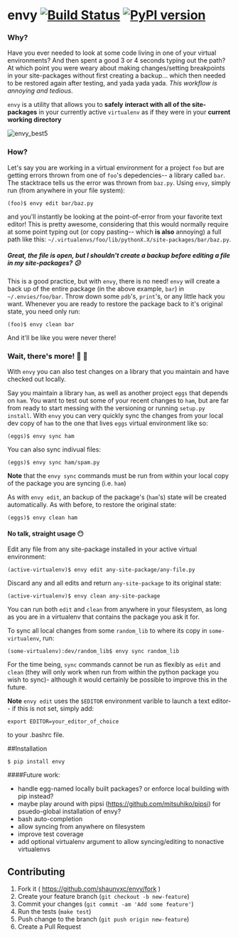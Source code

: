 # envy [![Build Status](https://travis-ci.org/shaunvxc/envy.svg?branch=master)](https://travis-ci.org/shaunvxc/envy) [![PyPI version](https://badge.fury.io/py/envy.svg)](https://badge.fury.io/py/envy)

### Why?

Have you ever needed to look at some code living in one of your virtual environments? And then spent a good 3 or 4 seconds typing out the path? At which point you were weary about making changes/setting breakpoints in your site-packages without first creating a backup... which then needed to be restored again after testing, and yada yada yada.  *This workflow is annoying and tedious*.

`envy` is a utility that allows you to ****safely**** **interact with all of the site-packages** in your currently active `virtualenv` as if they were in your **current working directory**

![envy_best5](https://cloud.githubusercontent.com/assets/3979753/13486757/df564a3a-e0e1-11e5-9e48-666fb658f6f4.gif)

### How?
Let's say you are working in a virtual environment for a project `foo` but are getting errors thrown from one of `foo`'s depedencies-- a library called `bar`.  The stacktrace tells us the error was thrown from `baz.py`.  Using `envy`, simply run (from anywhere in your file system):

`(foo)$ envy edit bar/baz.py`

and you'll instantly be looking at the point-of-error from your favorite text editor!  This is pretty awesome, considering that this would normally require at some point typing out (or copy pasting-- which **is also** annoying) a full path like this: `~/.virtualenvs/foo/lib/pythonX.X/site-packages/bar/baz.py`.  

##### Great, the file is open, but I shouldn't create a backup before editing a file in my site-packages? :confused:
This is a good practice, but with `envy`, there is no need! `envy` will create a back up of the entire package (in the above example, `bar`) in `~/.envies/foo/bar`.  Throw down some `pdb`'s, `print`'s, or any little hack you want.  Whenever you are ready to restore the package back to it's original state, you need only run:

`(foo)$ envy clean bar`

And it'll be like you were never there!

### Wait, there's more! :pig2: :egg:
With `envy` you can also test changes on a library that you maintain and have checked out locally. 

Say you maintain a library `ham`, as well as another project `eggs` that depends on `ham`.  You want to test out some of your recent changes to `ham`, but are far from ready to start messing with the versioning or running `setup.py install`. With `envy` you can very quickly sync the changes from your local dev copy of `ham` to the one that lives `eggs` virtual environment like so:

`(eggs)$ envy sync ham`

You can also sync indivual files:

`(eggs)$ envy sync ham/spam.py`

**Note** that the `envy sync` commands must be run from within your local copy of the package you are syncing (i.e. `ham`)

As with `envy edit`, an backup of the package's (`ham`'s) state will be created automatically.  As with before, to restore the original state:

`(eggs)$ envy clean ham`

#### No talk, straight usage :no_mouth:

Edit any file from any site-package installed in your active virtual environment:

`(active-virtualenv)$ envy edit any-site-package/any-file.py`

Discard any and all edits and return `any-site-package` to its original state:

`(active-virtualenv)$ envy clean any-site-package`

You can run both `edit` and `clean` from anywhere in your filesystem, as long as you are in a virtualenv that contains the package you ask it for.

To sync all local changes from some `random_lib` to where its copy in `some-virtualenv`, run:

`(some-virtualenv):dev/random_lib$ envy sync random_lib`

For the time being, `sync` commands cannot be run as flexibly as `edit` and `clean` (they will only work when run from within the python package you wish to sync)- although it would certainly be possible to improve this in the future.

**Note**
`envy edit` uses the `$EDITOR` environment varible to launch a text editor-- if this is not set, simply add:

`export EDITOR=your_editor_of_choice`

to your .bashrc file.

##Installation

`$ pip install envy`

####Future work:
- handle egg-named locally built packages? or enforce local building with pip instead?
- maybe play around with pipsi (https://github.com/mitsuhiko/pipsi) for psuedo-global installation of envy?
- bash auto-completion
- allow syncing from anywhere on filesystem
- improve test coverage
- add optional virtualenv argument to allow syncing/editing to nonactive virtualenvs

## Contributing
1. Fork it ( https://github.com/shaunvxc/envy/fork )
1. Create your feature branch (`git checkout -b new-feature`)
1. Commit your changes (`git commit -am 'Add some feature'`)
1. Run the tests (`make test`)
1. Push change to the branch (`git push origin new-feature`)
1. Create a Pull Request




